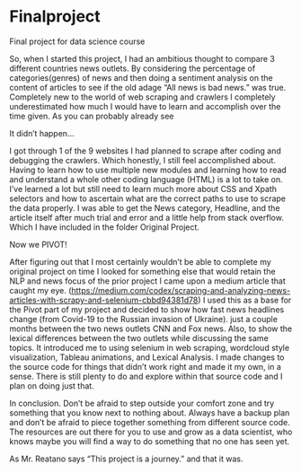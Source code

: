 # Finalproject
Final project for data science course

So, when I started this project, I had an ambitious thought to compare 3 different countries news outlets.  By considering the percentage of categories(genres) of news and then doing a sentiment analysis on the content of articles to see if the old adage “All news is bad news.” was true.  Completely new to the world of web scraping and crawlers I completely underestimated how much I would have to learn and accomplish over the time given.  As you can probably already see 

 

It didn’t happen... 

 

I got through 1 of the 9 websites I had planned to scrape after coding and debugging the crawlers. Which honestly, I still feel accomplished about.  Having to learn how to use multiple new modules and learning how to read and understand a whole other coding language (HTML) is a lot to take on.  I’ve learned a lot but still need to learn much more about CSS and Xpath selectors and how to ascertain what are the correct paths to use to scrape the data properly.   I was able to get the News category, Headline, and the article itself after much trial and error and a little help from stack overflow.  Which I have included in the folder Original Project. 

 

Now we PIVOT! 

 

After figuring out that I most certainly wouldn’t be able to complete my original project on time I looked for something else that would retain the NLP and news focus of the prior project I came upon a medium article that caught my eye. (https://medium.com/codex/scraping-and-analyzing-news-articles-with-scrapy-and-selenium-cbbd94381d78) I used this as a base for the Pivot part of my project and decided to show how fast news headlines change (from Covid-19 to the Russian invasion of Ukraine). just a couple months between the two news outlets CNN and Fox news.  Also, to show the lexical differences between the two outlets while discussing the same topics.    It introduced me to using selenium in web scraping, wordcloud style visualization, Tableau animations, and Lexical Analysis.  I made changes to the source code for things that didn’t work right and made it my own, in a sense.  There is still plenty to do and explore within that source code and I plan on doing just that. 

 

In conclusion.  Don’t be afraid to step outside your comfort zone and try something that you know next to nothing about.  Always have a backup plan and don’t be afraid to piece together something from different source code.  The resources are out there for you to use and grow as a data scientist, who knows maybe you will find a way to do something that no one has seen yet. 

 

As Mr. Reatano says “This project is a journey.” and that it was. 

 
